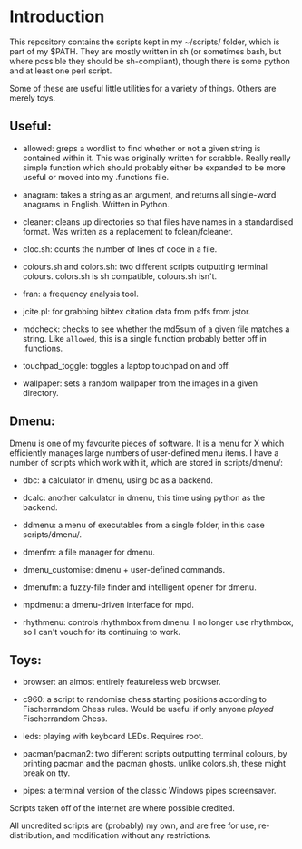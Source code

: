 # Introduction

This repository contains the scripts kept in my ~/scripts/ folder,
which is part of my $PATH. They are mostly written in sh (or sometimes
bash, but where possible they should be sh-compliant), though there is
some python and at least one perl script.

Some of these are useful little utilities for a variety of things.
Others are merely toys.

## Useful: 

* allowed: greps a wordlist to find whether or not a given string is
  contained within it.  This was originally written for scrabble.
  Really really simple function which should probably either be
  expanded to be more useful or moved into my .functions file.

* anagram: takes a string as an argument, and returns all single-word
  anagrams in English.  Written in Python.

* cleaner: cleans up directories so that files have names in a
  standardised format.  Was written as a replacement to fclean/fcleaner.

* cloc.sh: counts the number of lines of code in a file.

* colours.sh and colors.sh: two different scripts outputting terminal
  colours. colors.sh is sh compatible, colours.sh isn't.

* fran: a frequency analysis tool.

* jcite.pl: for grabbing bibtex citation data from pdfs from jstor.

* mdcheck: checks to see whether the md5sum of a given file matches a
  string.  Like `allowed`, this is a single function probably better
  off in .functions.

* touchpad_toggle: toggles a laptop touchpad on and off.

* wallpaper: sets a random wallpaper from the images in a given
  directory.
  
## Dmenu:

Dmenu is one of my favourite pieces of software.  It is a menu for X
which efficiently manages large numbers of user-defined menu items.  I
have a number of scripts which work with it, which are stored in scripts/dmenu/:

* dbc: a calculator in dmenu, using bc as a backend.

* dcalc: another calculator in dmenu, this time using python as the backend.

* ddmenu: a menu of executables from a single folder, in this case scripts/dmenu/.

* dmenfm: a file manager for dmenu.

* dmenu_customise: dmenu + user-defined commands.

* dmenufm: a fuzzy-file finder and intelligent opener for dmenu.

* mpdmenu: a dmenu-driven interface for mpd.

* rhythmenu: controls rhythmbox from dmenu.  I no longer use
  rhythmbox, so I can't vouch for its continuing to work.

## Toys:

* browser: an almost entirely featureless web browser.

* c960: a script to randomise chess starting positions according to
  Fischerrandom Chess rules.  Would be useful if only anyone *played*
  Fischerrandom Chess.

* leds: playing with keyboard LEDs.  Requires root.

* pacman/pacman2: two different scripts outputting terminal colours,
  by printing pacman and the pacman ghosts.  unlike colors.sh, these
  might break on tty.

* pipes: a terminal version of the classic Windows pipes screensaver.

Scripts taken off of the internet are where possible credited.

All uncredited scripts are (probably) my own, and are free for use,
re-distribution, and modification without any restrictions.
